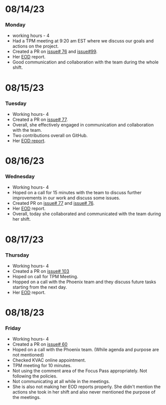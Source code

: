 # 08/14/23
### Monday
- working hours - 4
- Had a TPM meeting at 9:20 am EST where we discuss our goals and actions on the project.
- Created a PR on [issue# 76](https://github.com/NoteHive/Silk-Corp-Guide/pull/192) and [issue#99](https://github.com/NoteHive/Silk-Corp-Guide/pull/193).
- Her [EOD](https://github.com/NoteHive/Silk-Corp-Guide/pull/194/commits/7392f346199732a9b88df31c42f8df3af01abe2b) report.
- Good communication and collaboration with the team during the whole shift. 
# 08/15/23
### Tuesday
- Working hours- 4
- Created a PR on [issue# 77](https://github.com/NoteHive/Silk-Corp-Guide/pull/196).
- Overall, she effectively engaged in communication and collaboration with the team.
- Two contributions overall on GitHub.
- Her [EOD report](https://github.com/AprilSamson/Silk-Corp-Guide/pull/1).

# 08/16/23
### Wednesday
- Working hours- 4
- Hoped on a call for 15 minutes with the team to discuss further improvements in our work and discuss some issues.
- Created PR on [issue# 77](https://github.com/NoteHive/Silk-Corp-Guide/pull/200/commits/923a1b2d8f1fbfb2957ec8ae9150e573b796a3f9) and [issue# 76](https://github.com/NoteHive/Silk-Corp-Guide/pull/199/commits/f9c145b89a2bc9996bce7c89d5bcec149217241b).
- Her [EOD](https://github.com/NoteHive/Silk-Corp-Guide/blob/6a712fe784378832f2895b458daee97ea016b73a/EOD_08-16-23) report.
- Overall, today she collaborated and communicated with the team during her shift.

# 08/17/23
### Thursday
- Working hours- 4
- Created a PR on [issue# 103](https://github.com/NoteHive/Silk-Corp-Guide/pull/202/commits/403163b70851ef34e8d0eee11d2a788f0465d5fc)
- Hoped on call for TPM Meeting.
- Hopped on a call with the Phoenix team and they discuss future tasks starting from the next day.
- Her [EOD](https://github.com/NoteHive/Silk-Corp-Guide/blob/d8f27b9a51458dfea2e13d230101e032a3706cd2/EOD-08-17-23.md) report.

# 08/18/23
### Friday
- Working hours- 4
- Created a PR on [issue# 60](https://github.com/NoteHive/Silk-Corp-Guide/pull/204/commits/4f8a8b4a2833e2a5e352d8809fc55f8b9d6d3edd)
- Hoped on a call with the Phoenix team. (While agenda and purpose are not mentioned)
- Checked KVAC online appointment.
- TPM meeting for 10 minutes.
- Not using the comment area of the Focus Pass appropriately. Not following the policies. 
- Not communicating at all while in the meetings.
- She is also not making her EOD reports properly. She didn't mention the actions she took in her shift and also never mentioned the purpose of the meetings.
